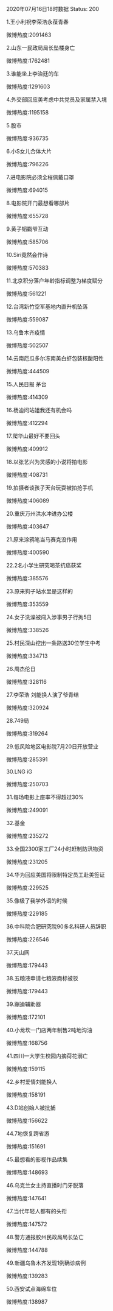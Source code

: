 2020年07月16日18时数据
Status: 200

1.王小利祝李荣浩永葆青春

微博热度:2091463

2.山东一民政局局长坠楼身亡

微博热度:1762481

3.谁能坐上李治廷的车

微博热度:1291603

4.外交部回应美考虑中共党员及家属禁入境

微博热度:1195158

5.股市

微博热度:936735

6.小S女儿合体大片

微博热度:796226

7.进电影院必须全程佩戴口罩

微博热度:694015

8.电影院开门最想看哪部片

微博热度:655728

9.黄子韬戳爷互动

微博热度:585706

10.Siri竟然会作诗

微博热度:570383

11.北京积分落户年龄指标调整为梯度赋分

微博热度:561221

12.台湾新竹空军基地内直升机坠落

微博热度:559087

13.乌鲁木齐疫情

微博热度:502507

14.云南厄瓜多尔冻南美白虾包装核酸阳性

微博热度:444509

15.人民日报 茅台

微博热度:414309

16.杨迪问站姐我还有机会吗

微博热度:412294

17.爬华山最好不要回头

微博热度:409912

18.以张艺兴为灵感的小说将拍电影

微博热度:408731

19.拍摄者谈孩子天台玩耍被拍抢手机

微博热度:406089

20.重庆万州洪水冲进办公楼

微博热度:403647

21.原来涂鸦笔当马赛克没作用

微博热度:400590

22.2名小学生研究喝茶抗癌获奖

微博热度:385576

23.原来狗子站水里是这样的

微博热度:353559

24.女子洗澡被闯入涉事男子行拘5日

微博热度:338526

25.村民深山挖出一条路送30位学生中考

微博热度:334713

26.周杰伦日

微博热度:328116

27.李荣浩 刘能换人演了爷青结

微博热度:320924

28.749局

微博热度:319264

29.低风险地区电影院7月20日开放营业

微博热度:285391

30.LNG iG

微博热度:250703

31.每场电影上座率不得超过30%

微博热度:249091

32.基金

微博热度:235272

33.全国2300家工厂24小时赶制防汛物资

微博热度:231205

34.华为回应美国将限制特定员工赴美签证

微博热度:229525

35.像极了我学外语的时候

微博热度:229185

36.中科院合肥研究院90多名科研人员辞职

微博热度:226546

37.天山网

微博热度:179443

38.五粮液申请七粮液商标被驳

微博热度:179443

39.蹦迪辅助器

微博热度:172101

40.小龙坎一门店两年制售2吨地沟油

微博热度:168756

41.四川一大学生校园内摘荷花溺亡

微博热度:159115

42.乡村爱情刘能换人

微博热度:158191

43.D站创始人被批捕

微博热度:156622

44.7地恢复跨省游

微博热度:151691

45.最想看的影视作品续集

微博热度:148693

46.乌克兰女主持直播时门牙脱落

微博热度:147641

47.当代年轻人都有的头衔

微博热度:147572

48.警方通报胶州民政局局长坠亡

微博热度:144788

49.新疆乌鲁木齐发现1例确诊病例

微博热度:139283

50.西安试点海绵车位

微博热度:138987

